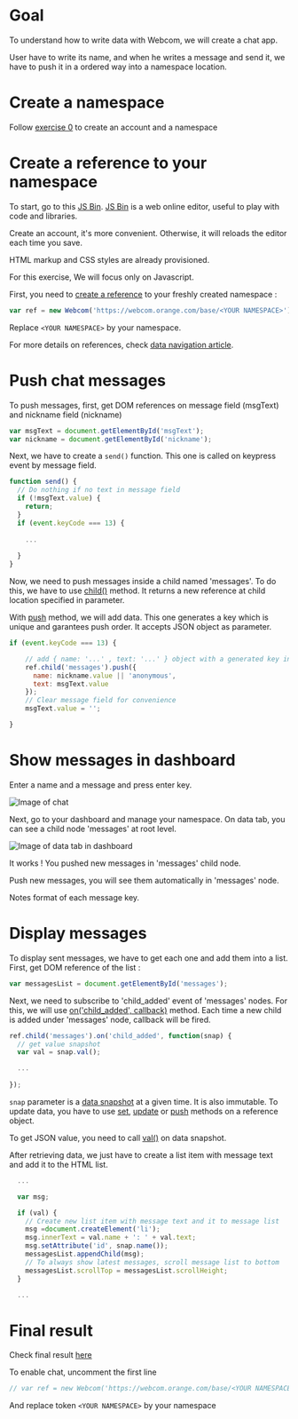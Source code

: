 # Goal

To understand how to write data with Webcom, we will create a chat app.

User have to write its name, and when he writes a message and send it, we have to push it in a ordered way into a namespace location.

# Create a namespace

Follow [exercise 0](https://github.com/webcom-components/tutorials/blob/master/ex0/README.md) to create an account and a namespace

# Create a reference to your namespace

To start, go to this [JS Bin](https://jsbin.com/gejebif/edit?js,output). [JS Bin](https://jsbin.com) is a web online editor, useful to play with code and libraries.

Create an account, it's more convenient. Otherwise, it will reloads the editor each time you save.

HTML markup and CSS styles are already provisioned.

For this exercise, We will focus only on Javascript.

First, you need to [create a reference](https://webcom.orange.com/doc/Webcom.html) to your freshly created namespace :

```javascript
var ref = new Webcom('https://webcom.orange.com/base/<YOUR NAMESPACE>');
```

Replace `<YOUR NAMESPACE>` by your namespace.

For more details on references, check [data navigation article](https://webcom.orange.com/doc/tutorial-data-navigation.html).


# Push chat messages

To push messages, first, get DOM references on message field (msgText) and nickname field (nickname)

```javascript
var msgText = document.getElementById('msgText');
var nickname = document.getElementById('nickname');
```

Next, we have to create a `send()` function. This one is called on keypress event by message field.

```javascript
function send() {
  // Do nothing if no text in message field
  if (!msgText.value) {
    return;
  }
  if (event.keyCode === 13) {
  
	...
	
  }
}
```

Now, we need to push messages inside a child named 'messages'. To do this, we have to use [child(<location>)](https://webcom.orange.com/doc/Webcom.html#child) method. 
It returns a new reference at child location specified in parameter.

With [push](https://webcom.orange.com/doc/Webcom.html#push) method, we will add data. This one generates a key which is unique and garantees push order. 
It accepts JSON object as parameter.

```javascript
if (event.keyCode === 13) {

	// add { name: '...' , text: '...' } object with a generated key into 'messages' node
	ref.child('messages').push({
	  name: nickname.value || 'anonymous',
	  text: msgText.value
	});
	// Clear message field for convenience
	msgText.value = '';    

}
```

# Show messages in dashboard

Enter a name and a message and press enter key.

![Image of chat](https://raw.githubusercontent.com/webcom-components/tutorials/master/ex2/chat.png)

Next, go to your dashboard and manage your namespace. On data tab, you can see a child node 'messages' at root level. 

![Image of data tab in dashboard](https://raw.githubusercontent.com/webcom-components/tutorials/master/ex2/dashboard.png)

It works ! You pushed new messages in 'messages' child node.

Push new messages, you will see them automatically in 'messages' node.

Notes format of each message key.

# Display messages

To display sent messages, we have to get each one and add them into a list. 
First, get DOM reference of the list :

```javascript
var messagesList = document.getElementById('messages');
```

Next, we need to subscribe to 'child_added' event of 'messages' nodes. 
For this, we will use [on('child_added', callback)](https://webcom.orange.com/doc/Webcom.html#on) method.
Each time a new child is added under 'messages' node, callback will be fired.

```javascript
ref.child('messages').on('child_added', function(snap) {
  // get value snapshot
  var val = snap.val();

  ...
  
});
```

`snap` parameter is a [data snapshot](https://webcom.orange.com/doc/api.DataSnapshot.html) at a given time.
It is also immutable. To update data, you have to use [set](https://webcom.orange.com/doc/Webcom.html#set), 
[update](https://webcom.orange.com/doc/Webcom.html#update) or 
[push](https://webcom.orange.com/doc/Webcom.html#push) methods on a reference object.

To get JSON value, you need to call [val()](https://webcom.orange.com/doc/api.DataSnapshot.html#val) on data snapshot.

After retrieving data, we just have to create a list item with message text and add it to the HTML list.

```javascript
  ...

  var msg;

  if (val) {
  	// Create new list item with message text and it to message list
    msg =document.createElement('li');
    msg.innerText = val.name + ': ' + val.text;
    msg.setAttribute('id', snap.name());
    messagesList.appendChild(msg);
    // To always show latest messages, scroll message list to bottom
    messagesList.scrollTop = messagesList.scrollHeight;
  }

  ...
```

# Final result

Check final result [here](https://jsbin.com/tevovo/edit?js,output)

To enable chat, uncomment the first line 

```javascript
// var ref = new Webcom('https://webcom.orange.com/base/<YOUR NAMESPACE>');
```

And replace token `<YOUR NAMESPACE>` by your namespace